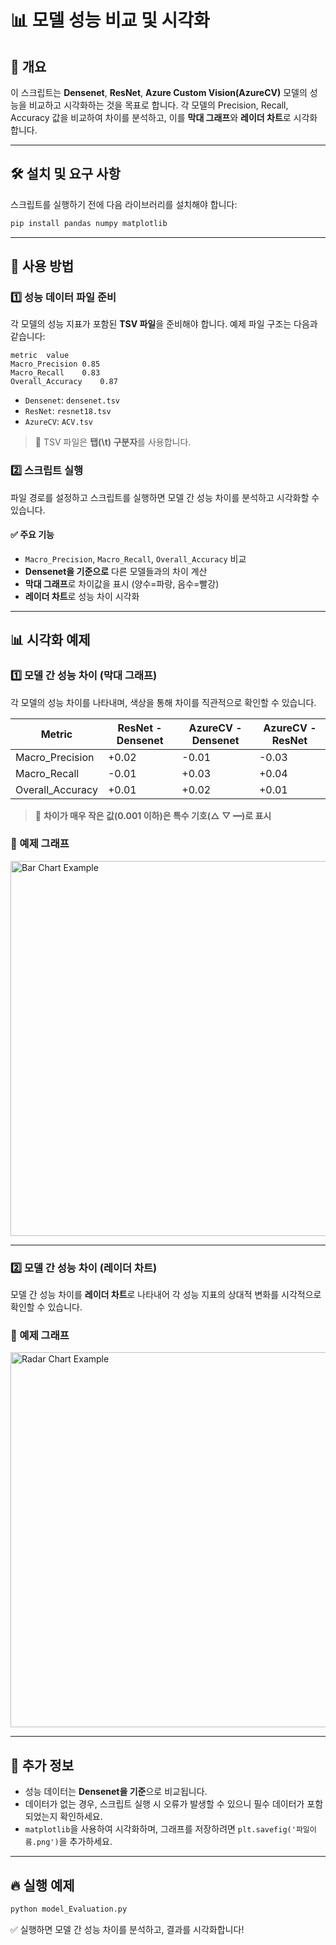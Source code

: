 # 📊 모델 성능 비교 및 시각화

## 📌 개요

이 스크립트는 **Densenet**, **ResNet**, **Azure Custom Vision(AzureCV)** 모델의 성능을 비교하고 시각화하는 것을 목표로 합니다.
각 모델의 Precision, Recall, Accuracy 값을 비교하여 차이를 분석하고, 이를 **막대 그래프**와 **레이더 차트**로 시각화합니다.

---

## 🛠️ 설치 및 요구 사항

스크립트를 실행하기 전에 다음 라이브러리를 설치해야 합니다:

```bash
pip install pandas numpy matplotlib
```

---

## 🚀 사용 방법

### 1️⃣ 성능 데이터 파일 준비

각 모델의 성능 지표가 포함된 **TSV 파일**을 준비해야 합니다.
예제 파일 구조는 다음과 같습니다:

```plaintext
metric	value
Macro_Precision	0.85
Macro_Recall	0.83
Overall_Accuracy	0.87
```

- `Densenet`: `densenet.tsv`
- `ResNet`: `resnet18.tsv`
- `AzureCV`: `ACV.tsv`

> 🔹 TSV 파일은 **탭(\t) 구분자**를 사용합니다.

### 2️⃣ 스크립트 실행

파일 경로를 설정하고 스크립트를 실행하면 모델 간 성능 차이를 분석하고 시각화할 수 있습니다.

#### ✅ 주요 기능

- `Macro_Precision`, `Macro_Recall`, `Overall_Accuracy` 비교
- **Densenet을 기준으로** 다른 모델들과의 차이 계산
- **막대 그래프**로 차이값을 표시 (양수=파랑, 음수=빨강)
- **레이더 차트**로 성능 차이 시각화

---

## 📊 시각화 예제

### 1️⃣ 모델 간 성능 차이 (막대 그래프)

각 모델의 성능 차이를 나타내며, 색상을 통해 차이를 직관적으로 확인할 수 있습니다.

| Metric           | ResNet - Densenet | AzureCV - Densenet | AzureCV - ResNet |
| ---------------- | ----------------- | ------------------ | ---------------- |
| Macro_Precision  | +0.02             | -0.01              | -0.03            |
| Macro_Recall     | -0.01             | +0.03              | +0.04            |
| Overall_Accuracy | +0.01             | +0.02              | +0.01            |

> 🔹 **차이가 매우 작은 값(0.001 이하)은 특수 기호(△ ▽ ━)로 표시**

### 🔹 예제 그래프

<img src="bar_chart_example.png" alt="Bar Chart Example" width="600">

---

### 2️⃣ 모델 간 성능 차이 (레이더 차트)

모델 간 성능 차이를 **레이더 차트**로 나타내어 각 성능 지표의 상대적 변화를 시각적으로 확인할 수 있습니다.

### 🔹 예제 그래프

<img src="radar_chart_example.png" alt="Radar Chart Example" width="600">

---

## 📢 추가 정보

- 성능 데이터는 **Densenet을 기준**으로 비교됩니다.
- 데이터가 없는 경우, 스크립트 실행 시 오류가 발생할 수 있으니 필수 데이터가 포함되었는지 확인하세요.
- `matplotlib`을 사용하여 시각화하며, 그래프를 저장하려면 `plt.savefig('파일이름.png')`을 추가하세요.

---

## 🔥 실행 예제

```bash
python model_Evaluation.py
```

✅ 실행하면 모델 간 성능 차이를 분석하고, 결과를 시각화합니다!
